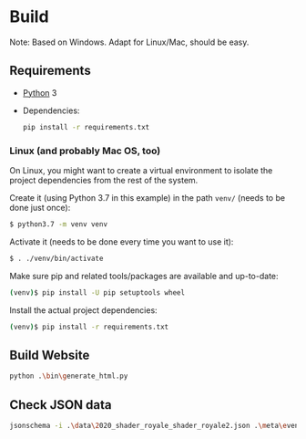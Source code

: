 # Build

Note: Based on Windows. Adapt for Linux/Mac, should be easy.

## Requirements

- [Python](https://www.python.org/) 3
- Dependencies:

  ```sh
  pip install -r requirements.txt
  ```

### Linux (and probably Mac OS, too)

On Linux, you might want to create a virtual environment to isolate the
project dependencies from the rest of the system.

Create it (using Python 3.7 in this example) in the path `venv/` (needs
to be done just once):

```sh
$ python3.7 -m venv venv
```

Activate it (needs to be done every time you want to use it):

```sh
$ . ./venv/bin/activate
```

Make sure pip and related tools/packages are available and up-to-date:

```sh
(venv)$ pip install -U pip setuptools wheel
```

Install the actual project dependencies:

```sh
(venv)$ pip install -r requirements.txt
```

## Build Website

```sh
python .\bin\generate_html.py
```

## Check JSON data

```sh
jsonschema -i .\data\2020_shader_royale_shader_royale2.json .\meta\event.schema.json
```
